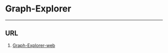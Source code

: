 # Graph-Explorer

---

## URL
1. [Graph-Explorer-web](https://developer.microsoft.com/en-us/graph/graph-explorer)
